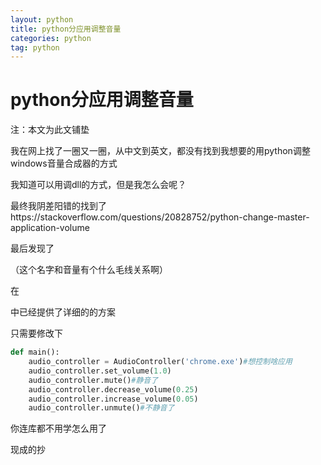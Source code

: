 ```yaml
---
layout: python
title: python分应用调整音量
categories: python
tag: python
---
```


# python分应用调整音量

注：本文为此文铺垫

我在网上找了一圈又一圈，从中文到英文，都没有找到我想要的用python调整windows音量合成器的方式

我知道可以用调dll的方式，但是我怎么会呢？

最终我阴差阳错的找到了https://stackoverflow.com/questions/20828752/python-change-master-application-volume

最后发现了

[pycaw]: https://github.com/AndreMiras/pycaw

（这个名字和音量有个什么毛线关系啊）

在

[example]: https://github.com/AndreMiras/pycaw/blob/develop/examples/audio_controller_class_example.py

中已经提供了详细的的方案

只需要修改下

```python
def main():
    audio_controller = AudioController('chrome.exe')#想控制啥应用
    audio_controller.set_volume(1.0)
    audio_controller.mute()#静音了
    audio_controller.decrease_volume(0.25)
    audio_controller.increase_volume(0.05)
    audio_controller.unmute()#不静音了

```



你连库都不用学怎么用了

现成的抄

